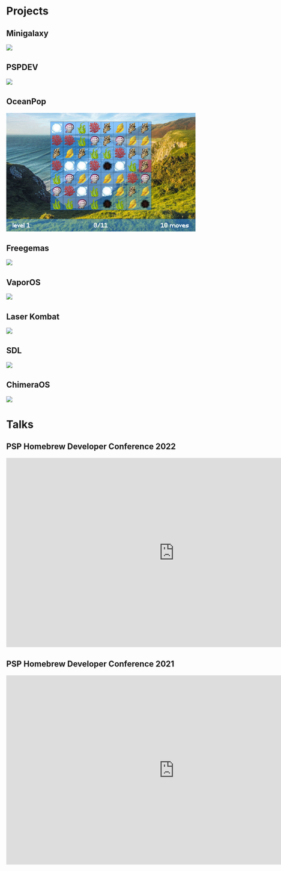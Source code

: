 # Projects

## Minigalaxy

![](https://raw.githubusercontent.com/sharkwouter/minigalaxy/master/screenshot.jpg)

## PSPDEV

![](https://avatars.githubusercontent.com/u/565057?s=200&v=4)

## OceanPop

![](https://raw.githubusercontent.com/sharkwouter/oceanpop/master/screenshot.jpg)

## Freegemas

![](https://raw.githubusercontent.com/JoseTomasTocino/freegemas/static/images/screenshot_1.png)

## VaporOS

![](https://github.com/sharkwouter/vaporos/raw/master/assets/images/screenshot1.jpg)

## Laser Kombat

![](https://archive.org/download/laser-kombat/screen_shot.jpg)

## SDL

![](https://libsdl.org/media/SDL_logo.png)

## ChimeraOS

![](https://chimeraos.org/screenshots/01f.png)

# Talks

## PSP Homebrew Developer Conference 2022

<iframe width="894" height="503" src="https://www.youtube.com/embed/bHY45QfGRc4?start=1745&end=2855" title="YouTube video player" frameborder="0" allow="accelerometer; autoplay; clipboard-write; encrypted-media; gyroscope; picture-in-picture" allowfullscreen></iframe>

## PSP Homebrew Developer Conference 2021

<iframe width="894" height="503" src="https://www.youtube.com/embed/PEJV0e9ot60?start=1763&end=2410" title="YouTube video player" frameborder="0" allow="accelerometer; autoplay; clipboard-write; encrypted-media; gyroscope; picture-in-picture" allowfullscreen></iframe>

